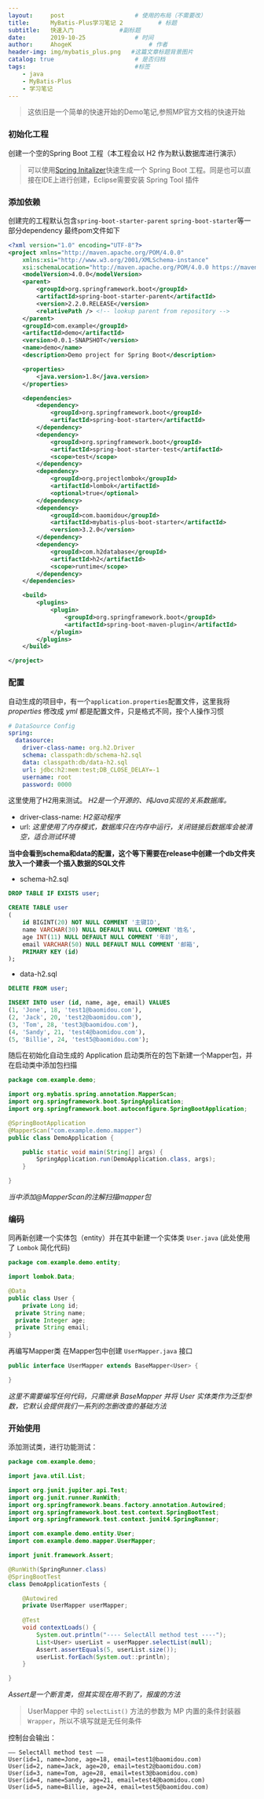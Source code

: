 ```yaml
---
layout:     post                    # 使用的布局（不需要改）
title:      MyBatis-Plus学习笔记 2          # 标题 
subtitle:   快速入门             #副标题
date:       2019-10-25              # 时间
author:     AhogeK                      # 作者
header-img: img/mybatis_plus.png   #这篇文章标题背景图片
catalog: true                       # 是否归档
tags:                               #标签
    - java
    - MyBatis-Plus
    - 学习笔记
---
```


> 这依旧是一个简单的快速开始的Demo笔记,参照MP官方文档的快速开始

### 初始化工程
创建一个空的Spring Boot 工程（本工程会以 H2 作为默认数据库进行演示）
>可以使用[Spring Initalizer](https://start.spring.io/)快速生成一个 Spring Boot 工程。同是也可以直接在IDE上进行创建，Eclipse需要安装 Spring Tool 插件

### 添加依赖
创建完的工程默认包含``spring-boot-starter-parent`` ``spring-boot-starter``等一部分dependency 最终pom文件如下

```xml
<?xml version="1.0" encoding="UTF-8"?>
<project xmlns="http://maven.apache.org/POM/4.0.0"
	xmlns:xsi="http://www.w3.org/2001/XMLSchema-instance"
	xsi:schemaLocation="http://maven.apache.org/POM/4.0.0 https://maven.apache.org/xsd/maven-4.0.0.xsd">
	<modelVersion>4.0.0</modelVersion>
	<parent>
		<groupId>org.springframework.boot</groupId>
		<artifactId>spring-boot-starter-parent</artifactId>
		<version>2.2.0.RELEASE</version>
		<relativePath /> <!-- lookup parent from repository -->
	</parent>
	<groupId>com.example</groupId>
	<artifactId>demo</artifactId>
	<version>0.0.1-SNAPSHOT</version>
	<name>demo</name>
	<description>Demo project for Spring Boot</description>

	<properties>
		<java.version>1.8</java.version>
	</properties>

	<dependencies>
		<dependency>
			<groupId>org.springframework.boot</groupId>
			<artifactId>spring-boot-starter</artifactId>
		</dependency>
		<dependency>
			<groupId>org.springframework.boot</groupId>
			<artifactId>spring-boot-starter-test</artifactId>
			<scope>test</scope>
		</dependency>
		<dependency>
			<groupId>org.projectlombok</groupId>
			<artifactId>lombok</artifactId>
			<optional>true</optional>
		</dependency>
		<dependency>
			<groupId>com.baomidou</groupId>
			<artifactId>mybatis-plus-boot-starter</artifactId>
			<version>3.2.0</version>
		</dependency>
		<dependency>
			<groupId>com.h2database</groupId>
			<artifactId>h2</artifactId>
			<scope>runtime</scope>
		</dependency>
	</dependencies>

	<build>
		<plugins>
			<plugin>
				<groupId>org.springframework.boot</groupId>
				<artifactId>spring-boot-maven-plugin</artifactId>
			</plugin>
		</plugins>
	</build>

</project>

```

### 配置
自动生成的项目中，有一个``application.properties``配置文件，这里我将 *properties* 修改成 *yml* 都是配置文件，只是格式不同，按个人操作习惯

```yml
# DataSource Config
spring: 
  datasource:
    driver-class-name: org.h2.Driver
    schema: classpath:db/schema-h2.sql
    data: classpath:db/data-h2.sql
    url: jdbc:h2:mem:test;DB_CLOSE_DELAY=-1
    username: root
    password: 0000
```

这里使用了H2用来测试。  *H2是一个开源的、纯Java实现的关系数据库。*

* driver-class-name: *H2驱动程序*
* url: *这里使用了内存模式，数据库只在内存中运行，关闭链接后数据库会被清空，适合测试环境*

**当中会看到schema和data的配置，这个等下需要在release中创建一个db文件夹放入一个建表一个插入数据的SQL文件**

* schema-h2.sql

```sql
DROP TABLE IF EXISTS user;

CREATE TABLE user
(
	id BIGINT(20) NOT NULL COMMENT '主键ID',
	name VARCHAR(30) NULL DEFAULT NULL COMMENT '姓名',
	age INT(11) NULL DEFAULT NULL COMMENT '年龄',
	email VARCHAR(50) NULL DEFAULT NULL COMMENT '邮箱',
	PRIMARY KEY (id)
);
```

* data-h2.sql

```sql
DELETE FROM user;

INSERT INTO user (id, name, age, email) VALUES
(1, 'Jone', 18, 'test1@baomidou.com'),
(2, 'Jack', 20, 'test2@baomidou.com'),
(3, 'Tom', 28, 'test3@baomidou.com'),
(4, 'Sandy', 21, 'test4@baomidou.com'),
(5, 'Billie', 24, 'test5@baomidou.com');
```

随后在初始化自动生成的 Application 启动类所在的包下新建一个Mapper包，并在启动类中添加包扫描

```java
package com.example.demo;

import org.mybatis.spring.annotation.MapperScan;
import org.springframework.boot.SpringApplication;
import org.springframework.boot.autoconfigure.SpringBootApplication;

@SpringBootApplication
@MapperScan("com.example.demo.mapper")
public class DemoApplication {

	public static void main(String[] args) {
		SpringApplication.run(DemoApplication.class, args);
	}

}
```
*当中添加@MapperScan的注解扫描mapper包*

### 编码
同再新创建一个实体包（entity）并在其中新建一个实体类 ``User.java`` (此处使用了 ``Lombok`` 简化代码)

```java
package com.example.demo.entity;

import lombok.Data;

@Data
public class User {
	private Long id;
  private String name;
  private Integer age;
  private String email;
}
```
再编写Mapper类 在Mapper包中创建 ``UserMapper.java`` 接口

```java
public interface UserMapper extends BaseMapper<User> {

}
```
*这里不需要编写任何代码，只需继承 BaseMapper 并将 User 实体类作为泛型参数，它默认会提供我们一系列的怎删改查的基础方法*

### 开始使用
添加测试类，进行功能测试：

```java
package com.example.demo;

import java.util.List;

import org.junit.jupiter.api.Test;
import org.junit.runner.RunWith;
import org.springframework.beans.factory.annotation.Autowired;
import org.springframework.boot.test.context.SpringBootTest;
import org.springframework.test.context.junit4.SpringRunner;

import com.example.demo.entity.User;
import com.example.demo.mapper.UserMapper;

import junit.framework.Assert;

@RunWith(SpringRunner.class)
@SpringBootTest
class DemoApplicationTests {

	@Autowired
	private UserMapper userMapper;
	
	@Test
	void contextLoads() {
		System.out.println("---- SelectAll method test ----");
		List<User> userList = userMapper.selectList(null);
		Assert.assertEquals(5, userList.size());
        userList.forEach(System.out::println);
	}

}
```
*Assert是一个断言类，但其实现在用不到了，报废的方法*

>UserMapper 中的 ``selectList()`` 方法的参数为 MP 内置的条件封装器 ``Wrapper``，所以不填写就是无任何条件

控制台会输出：

```console
—— SelectAll method test ——
User(id=1, name=Jone, age=18, email=test1@baomidou.com)
User(id=2, name=Jack, age=20, email=test2@baomidou.com)
User(id=3, name=Tom, age=28, email=test3@baomidou.com)
User(id=4, name=Sandy, age=21, email=test4@baomidou.com)
User(id=5, name=Billie, age=24, email=test5@baomidou.com)
```
